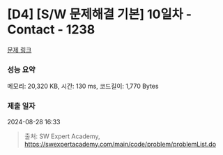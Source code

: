 # [D4] [S/W 문제해결 기본] 10일차 - Contact - 1238 

[문제 링크](https://swexpertacademy.com/main/code/problem/problemDetail.do?contestProbId=AV15B1cKAKwCFAYD) 

### 성능 요약

메모리: 20,320 KB, 시간: 130 ms, 코드길이: 1,770 Bytes

### 제출 일자

2024-08-28 16:33



> 출처: SW Expert Academy, https://swexpertacademy.com/main/code/problem/problemList.do